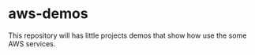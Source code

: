 # aws-demos

This repository will has little projects demos that show how use the some AWS services.
